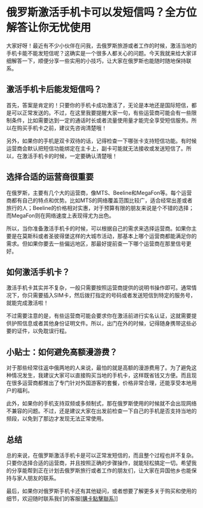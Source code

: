 # 俄罗斯激活手机卡可以发短信吗？全方位解答让你无忧使用

大家好呀！最近有不少小伙伴在问我，去俄罗斯旅游或者工作的时候，激活当地的手机卡能不能发短信呢？这确实是一个很多人都关心的问题。今天我就来给大家详细解答一下，顺便分享一些实用的小技巧，让大家在俄罗斯也能随时随地保持联系。

## 激活手机卡后能发短信吗？

首先，答案是肯定的！只要你的手机卡成功激活了，无论是本地还是国际短信，都是可以正常发送的。不过，在这里我要提醒大家一句，有些运营商可能会有一些限制条件，比如需要达到一定的通话时长或者流量使用量才能完全享受短信服务。所以在购买手机卡之前，建议先咨询清楚哦！

另外，如果你的手机是双卡双待的话，记得检查一下哪张卡支持短信功能。有时候运营商会默认把短信功能绑定在主卡上，副卡可能就无法接收或发送短信了。所以，在激活手机卡的时候，一定要确认清楚哦！

## 选择合适的运营商很重要

在俄罗斯，主要有几个大的运营商，像MTS、Beeline和MegaFon等。每个运营商都有自己的特点和优势。比如MTS的网络覆盖范围比较广，适合经常出差或者旅行的人；Beeline的价格相对实惠，对于预算有限的朋友来说是个不错的选择；而MegaFon则在网络速度上表现得尤为出色。

所以，当你准备激活手机卡的时候，可以根据自己的需求来选择运营商。如果你主要是在莫斯科或者圣彼得堡这样的大城市活动，那基本上哪个运营商都能满足你的需求。但如果你要去一些偏远地区，那最好提前查一下哪个运营商在那里信号更好。

## 如何激活手机卡？

激活手机卡其实并不复杂，一般只需要按照运营商提供的说明书操作即可。通常情况下，你只需要插入SIM卡，然后拨打指定的号码或者发送短信到特定的服务号，就能完成激活啦！

不过需要注意的是，有些运营商可能会要求你在激活前进行实名认证，这就需要提供护照信息或者其他身份证明文件。所以，出门在外的时候，记得随身携带这些必要的证件，以免耽误行程。

## 小贴士：如何避免高额漫游费？

对于那些经常往返中俄两地的人来说，最怕的就是高额的漫游费用了。为了避免这种情况发生，我建议大家可以直接购买当地的手机卡，这样既省钱又方便。而且现在很多运营商都推出了专门针对外国游客的套餐，价格非常合理，还能享受本地用户的福利。

此外，如果你的手机支持双频或多频制式，那在俄罗斯使用的时候就不会出现网络不兼容的问题。不过，还是建议大家在出发前检查一下自己的手机是否支持当地的频段，以免到了那边才发现无法正常使用。

## 总结

总的来说，在俄罗斯激活手机卡是可以正常发短信的，而且整个过程也并不复杂。只要你选择合适的运营商，并且按照正确的步骤操作，就能轻松搞定一切。希望我的分享能帮到正在计划去俄罗斯旅行或者工作的朋友们，让大家在异国他乡也能保持与家人朋友的联系。

最后，如果你对俄罗斯手机卡还有其他疑问，或者想要了解更多关于购买和使用的细节，欢迎随时联系我们的客服[[購卡點擊聯系](https://t.me/s/SXDXQF)]]